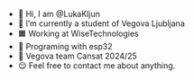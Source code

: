 - 👋 Hi, I am @LukaKljun
- 🌱 I’m currently a student of Vegova Ljubljana
- 🟧 Working at WiseTechnologies
- 🏫 Programing with esp32
- 🚀 Vegova team Cansat 2024/25
- 😌 Feel free to contact me about anything.
<!---
LukaKljun/LukaKljun is a ✨ special ✨ repository because its `README.md` (this file) appears on your GitHub profile.
You can click the Preview link to take a look at your changes.
--->
